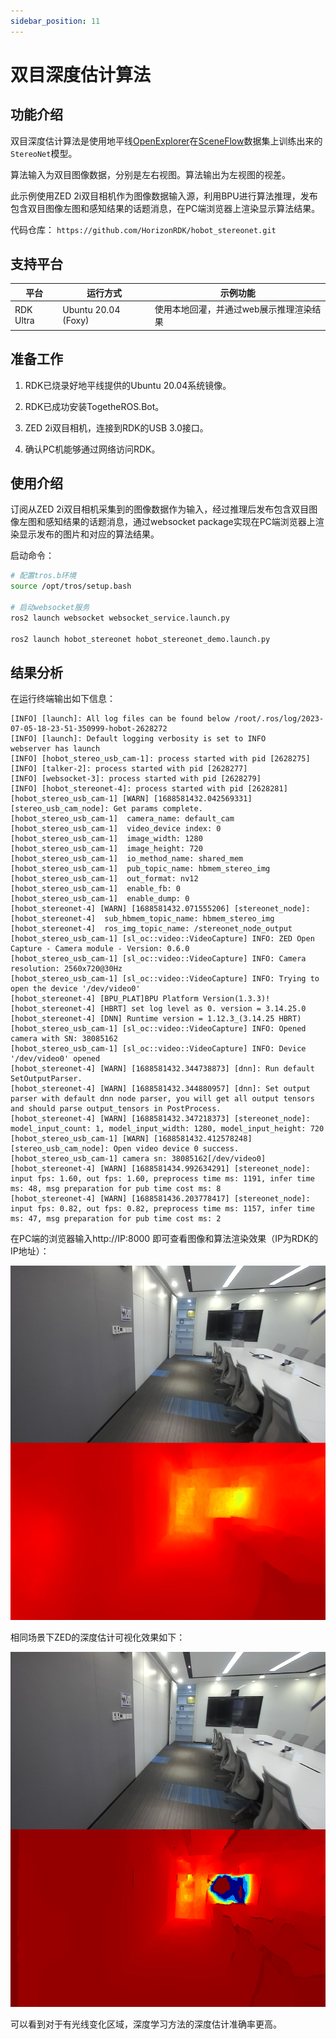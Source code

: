 ```yaml
---
sidebar_position: 11
---
```

# 双目深度估计算法

## 功能介绍

双目深度估计算法是使用地平线[OpenExplorer](https://developer.horizon.cc/api/v1/fileData/horizon_j5_open_explorer_cn_doc/hat/source/examples/stereonet.html)在[SceneFlow](https://lmb.informatik.uni-freiburg.de/resources/datasets/SceneFlowDatasets.en.html)数据集上训练出来的`StereoNet`模型。

算法输入为双目图像数据，分别是左右视图。算法输出为左视图的视差。

此示例使用ZED 2i双目相机作为图像数据输入源，利用BPU进行算法推理，发布包含双目图像左图和感知结果的话题消息，在PC端浏览器上渲染显示算法结果。

代码仓库： `https://github.com/HorizonRDK/hobot_stereonet.git`

## 支持平台

| 平台      | 运行方式     | 示例功能                                |
| --------- | ------------ | --------------------------------------- |
| RDK Ultra | Ubuntu 20.04 (Foxy) | 使用本地回灌，并通过web展示推理渲染结果 |

## 准备工作

1. RDK已烧录好地平线提供的Ubuntu 20.04系统镜像。

2. RDK已成功安装TogetheROS.Bot。

3. ZED 2i双目相机，连接到RDK的USB 3.0接口。

4. 确认PC机能够通过网络访问RDK。

## 使用介绍

订阅从ZED 2i双目相机采集到的图像数据作为输入，经过推理后发布包含双目图像左图和感知结果的话题消息，通过websocket package实现在PC端浏览器上渲染显示发布的图片和对应的算法结果。

启动命令：


```bash
# 配置tros.b环境
source /opt/tros/setup.bash

# 启动websocket服务
ros2 launch websocket websocket_service.launch.py

ros2 launch hobot_stereonet hobot_stereonet_demo.launch.py 
```

## 结果分析

在运行终端输出如下信息：

```text
[INFO] [launch]: All log files can be found below /root/.ros/log/2023-07-05-18-23-51-350999-hobot-2628272
[INFO] [launch]: Default logging verbosity is set to INFO
webserver has launch
[INFO] [hobot_stereo_usb_cam-1]: process started with pid [2628275]
[INFO] [talker-2]: process started with pid [2628277]
[INFO] [websocket-3]: process started with pid [2628279]
[INFO] [hobot_stereonet-4]: process started with pid [2628281]
[hobot_stereo_usb_cam-1] [WARN] [1688581432.042569331] [stereo_usb_cam_node]: Get params complete.
[hobot_stereo_usb_cam-1]  camera_name: default_cam
[hobot_stereo_usb_cam-1]  video_device index: 0
[hobot_stereo_usb_cam-1]  image_width: 1280
[hobot_stereo_usb_cam-1]  image_height: 720
[hobot_stereo_usb_cam-1]  io_method_name: shared_mem
[hobot_stereo_usb_cam-1]  pub_topic_name: hbmem_stereo_img
[hobot_stereo_usb_cam-1]  out_format: nv12
[hobot_stereo_usb_cam-1]  enable_fb: 0
[hobot_stereo_usb_cam-1]  enable_dump: 0
[hobot_stereonet-4] [WARN] [1688581432.071555206] [stereonet_node]:
[hobot_stereonet-4]  sub_hbmem_topic_name: hbmem_stereo_img
[hobot_stereonet-4]  ros_img_topic_name: /stereonet_node_output
[hobot_stereo_usb_cam-1] [sl_oc::video::VideoCapture] INFO: ZED Open Capture - Camera module - Version: 0.6.0
[hobot_stereo_usb_cam-1] [sl_oc::video::VideoCapture] INFO: Camera resolution: 2560x720@30Hz
[hobot_stereo_usb_cam-1] [sl_oc::video::VideoCapture] INFO: Trying to open the device '/dev/video0'
[hobot_stereonet-4] [BPU_PLAT]BPU Platform Version(1.3.3)!
[hobot_stereonet-4] [HBRT] set log level as 0. version = 3.14.25.0
[hobot_stereonet-4] [DNN] Runtime version = 1.12.3_(3.14.25 HBRT)
[hobot_stereo_usb_cam-1] [sl_oc::video::VideoCapture] INFO: Opened camera with SN: 38085162
[hobot_stereo_usb_cam-1] [sl_oc::video::VideoCapture] INFO: Device '/dev/video0' opened
[hobot_stereonet-4] [WARN] [1688581432.344738873] [dnn]: Run default SetOutputParser.
[hobot_stereonet-4] [WARN] [1688581432.344880957] [dnn]: Set output parser with default dnn node parser, you will get all output tensors and should parse output_tensors in PostProcess.
[hobot_stereonet-4] [WARN] [1688581432.347218373] [stereonet_node]: model_input_count: 1, model_input_width: 1280, model_input_height: 720
[hobot_stereo_usb_cam-1] [WARN] [1688581432.412578248] [stereo_usb_cam_node]: Open video device 0 success.
[hobot_stereo_usb_cam-1] camera sn: 38085162[/dev/video0]
[hobot_stereonet-4] [WARN] [1688581434.992634291] [stereonet_node]: input fps: 1.60, out fps: 1.60, preprocess time ms: 1191, infer time ms: 48, msg preparation for pub time cost ms: 8
[hobot_stereonet-4] [WARN] [1688581436.203778417] [stereonet_node]: input fps: 0.82, out fps: 0.82, preprocess time ms: 1157, infer time ms: 47, msg preparation for pub time cost ms: 2
```

在PC端的浏览器输入http://IP:8000 即可查看图像和算法渲染效果（IP为RDK的IP地址）：

![](./image/box_adv/stereonet_rdk.png)

相同场景下ZED的深度估计可视化效果如下：

![](./image/box_adv/stereonet_zed.png)

可以看到对于有光线变化区域，深度学习方法的深度估计准确率更高。
